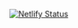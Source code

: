 [![Netlify Status](https://api.netlify.com/api/v1/badges/31c7072e-1a8e-421d-b5e5-ca3a04e3408e/deploy-status)](https://app.netlify.com/sites/ndomalau/deploys)